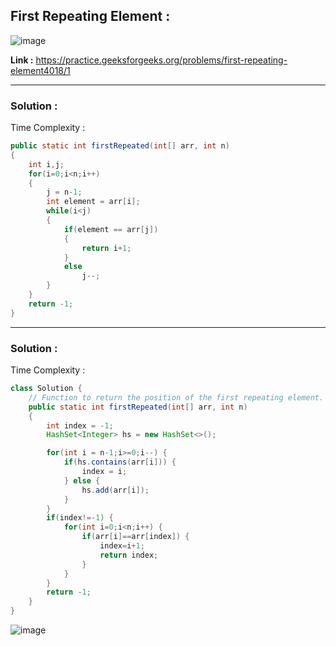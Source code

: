 ## First Repeating Element :

![image](https://user-images.githubusercontent.com/23376002/179452052-b761355e-e9c6-4d01-a62c-577d9f459a28.png)


**Link :** https://practice.geeksforgeeks.org/problems/first-repeating-element4018/1


-------------------------------------------------------------------------------------------------------------------------------------------------------


### Solution :

Time Complexity :


```java
public static int firstRepeated(int[] arr, int n) 
{
    int i,j;
    for(i=0;i<n;i++)
    {
        j = n-1;
        int element = arr[i];
        while(i<j)
        {
            if(element == arr[j])
            {
                return i+1;
            }
            else
                j--;
        }
    }
    return -1;
}

```

-------------------------------------------------------------------------------------------------------------------------------------------------------


### Solution :

Time Complexity :


```java
class Solution {
    // Function to return the position of the first repeating element.
    public static int firstRepeated(int[] arr, int n) 
    {
        int index = -1;
		HashSet<Integer> hs = new HashSet<>();

		for(int i = n-1;i>=0;i--) {
			if(hs.contains(arr[i])) {
				index = i;
			} else {
				hs.add(arr[i]);
			}
		}
		if(index!=-1) {
			for(int i=0;i<n;i++) {
				if(arr[i]==arr[index]) {
					index=i+1;
					return index;
				}
			}
		}
		return -1;
    }
}

```

![image](https://user-images.githubusercontent.com/23376002/227760041-a1f00678-d8ca-4d8a-9c4e-e6091b865d04.png)



